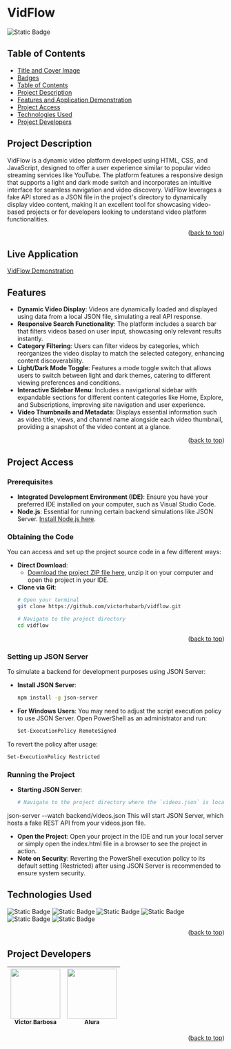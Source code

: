 # VidFlow <a name="readme-top"></a>
![Static Badge](https://img.shields.io/badge/status-completed-green?style=for-the-badge)

## Table of Contents 
* [Title and Cover Image](#title-and-cover-image)
* [Badges](#badges)
* [Table of Contents](#table-of-contents)
* [Project Description](#project-description)
* [Features and Application Demonstration](#features-and-application-demonstration)
* [Project Access](#project-access)
* [Technologies Used](#technologies-used)
* [Project Developers](#project-developers)

## Project Description
VidFlow is a dynamic video platform developed using HTML, CSS, and JavaScript, designed to offer a user experience similar to popular video streaming services like YouTube. The platform features a responsive design that supports a light and dark mode switch and incorporates an intuitive interface for seamless navigation and video discovery. VidFlow leverages a fake API stored as a JSON file in the project's directory to dynamically display video content, making it an excellent tool for showcasing video-based projects or for developers looking to understand video platform functionalities.
<p align="right">(<a href="#readme-top">back to top</a>)</p>

## Live Application
[VidFlow Demonstration]()
 
## Features
- **Dynamic Video Display**: Videos are dynamically loaded and displayed using data from a local JSON file, simulating a real API response.
- **Responsive Search Functionality**: The platform includes a search bar that filters videos based on user input, showcasing only relevant results instantly.
- **Category Filtering**: Users can filter videos by categories, which reorganizes the video display to match the selected category, enhancing content discoverability.
- **Light/Dark Mode Toggle**: Features a mode toggle switch that allows users to switch between light and dark themes, catering to different viewing preferences and conditions.
- **Interactive Sidebar Menu**: Includes a navigational sidebar with expandable sections for different content categories like Home, Explore, and Subscriptions, improving site navigation and user experience.
- **Video Thumbnails and Metadata**: Displays essential information such as video title, views, and channel name alongside each video thumbnail, providing a snapshot of the video content at a glance.
<p align="right">(<a href="#readme-top">back to top</a>)</p>

## Project Access

### Prerequisites
- **Integrated Development Environment (IDE)**: Ensure you have your preferred IDE installed on your computer, such as Visual Studio Code.
- **Node.js**: Essential for running certain backend simulations like JSON Server. [Install Node.js here](https://nodejs.org/en/download/).

### Obtaining the Code
You can access and set up the project source code in a few different ways:
- **Direct Download**:
  - [Download the project ZIP file here](https://github.com/victorhubarb/vidflow/archive/refs/heads/main.zip), unzip it on your computer and open the project in your IDE.
- **Clone via Git**:
  ```bash
  # Open your terminal
  git clone https://github.com/victorhubarb/vidflow.git
  
  # Navigate to the project directory
  cd vidflow
<p align="right">(<a href="#readme-top">back to top</a>)</p>

### Setting up JSON Server
To simulate a backend for development purposes using JSON Server:
- **Install JSON Server**:
  ```bash
  npm install -g json-server
  ```

- **For Windows Users**:
You may need to adjust the script execution policy to use JSON Server. Open 		PowerShell as an administrator and run:
  ```bash
  Set-ExecutionPolicy RemoteSigned
  ```

To revert the policy after usage:
  ```bash
  Set-ExecutionPolicy Restricted
  ```

### Running the Project
- **Starting JSON Server**:
  ```bash
  # Navigate to the project directory where the `videos.json` is located
json-server --watch backend/videos.json
This will start JSON Server, which hosts a fake REST API from your videos.json file.
- **Open the Project**:
  Open your project in the IDE and run your local server or simply open the index.html file in a browser to see the project in action.
- **Note on Security**:
  Reverting the PowerShell execution policy to its default setting (Restricted) after using JSON Server is recommended to ensure system security.

## Technologies Used
![Static Badge](https://img.shields.io/badge/HTML5-E34F26?style=for-the-badge&logo=html5&logoColor=white)
![Static Badge](https://img.shields.io/badge/CSS3-1572B6?style=for-the-badge&logo=css3&logoColor=white)
![Static Badge](https://img.shields.io/badge/JavaScript-F7DF1E?style=for-the-badge&logo=javascript&logoColor=black)
![Static Badge](https://img.shields.io/badge/Node.js-43853D?style=for-the-badge&logo=node.js&logoColor=white)
![Static Badge](https://img.shields.io/badge/json%20web%20tokens-323330?style=for-the-badge&logo=json-web-tokens&logoColor=pink)
![Static Badge](https://img.shields.io/badge/Figma-F24E1E?style=for-the-badge&logo=figma&logoColor=white)
<p align="right">(<a href="#readme-top">back to top</a>)</p>

## Project Developers
| [<img loading="lazy" src="https://avatars.githubusercontent.com/u/80085116?v=4" width=115><br><sub>Victor Barbosa</sub>](https://github.com/victorhubarb) | [<img loading="lazy" src="https://avatars.githubusercontent.com/u/4975968?s=200&v=4" width=115><br><sub>Alura</sub>](https://github.com/alura-cursos) |
| :---: | :--: |
<p align="right">(<a href="#readme-top">back to top</a>)</p>
